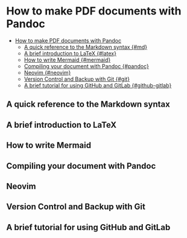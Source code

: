 # How to make PDF documents with Pandoc

<!--toc:start-->
- [How to make PDF documents with Pandoc](#how-to-make-pdf-documents-with-pandoc)
  - [A quick reference to the Markdown syntax {#md}](#a-quick-reference-to-the-markdown-syntax-md)
  - [A brief introduction to LaTeX {#latex}](#a-brief-introduction-to-latex-latex)
  - [How to write Mermaid {#mermaid}](#how-to-write-mermaid-mermaid)
  - [Compiling your document with Pandoc {#pandoc}](#compiling-your-document-with-pandoc-pandoc)
  - [Neovim {#neovim}](#neovim-neovim)
  - [Version Control and Backup with Git {#git}](#version-control-and-backup-with-git-git)
  - [A brief tutorial for using GitHub and GitLab {#github-gitlab}](#a-brief-tutorial-for-using-github-and-gitlab-github-gitlab)
<!--toc:end-->



## A quick reference to the Markdown syntax
## A brief introduction to LaTeX
## How to write Mermaid
## Compiling your document with Pandoc
## Neovim
## Version Control and Backup with Git
## A brief tutorial for using GitHub and GitLab
